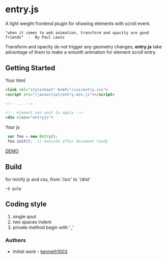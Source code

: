 # entry.js
A light weight frontend plugin for showing elements with scroll event. 
```
"when it comes to web animation, transform and opacity are good friends"  -  By Paul Lewis 
```
Transform and opacity do not trigger any geometry changes, **entry.js** take advantage of them to make a smooth animation for element scroll entry.

## Getting Started
Your html
```html
<link rel="stylesheet" href="/css/entry.css">
<script src="/javascript/entry.min.js"></script>

<!-- ... -->

<!-- element you want to apply -->
<div class="entryjs">
```
Your js
```js
 var foo = new Entry();
 foo.init();  // execute after document ready
```

[DEMO](https://github.com/kenneth1003)

## Build
for minify js and css, from '/src' to '/dist'
```
~$ gulp
```

## Coding style

1. single qout
2. two spaces indent
3. private method begin with '_'

### Authors

- *Initial work* - [kenneth1003](https://github.com/kenneth1003)


